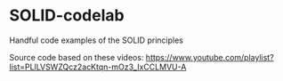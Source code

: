 # SOLID-codelab

Handful code examples of the SOLID principles

Source code based on these videos: https://www.youtube.com/playlist?list=PLlLVSWZQcz2acKtqn-mOz3_IxCCLMVU-A
